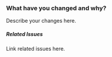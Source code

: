 <!-- A short description can be included here -->
<!-- Please ensure that reviewers are assigned -->

### What have you changed and why?
Describe your changes here.

##### Related Issues
Link related issues here.
